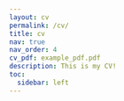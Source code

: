 ```yaml
---
layout: cv
permalink: /cv/
title: cv
nav: true
nav_order: 4
cv_pdf: example_pdf.pdf
description: This is my CV!
toc:
  sidebar: left
---
```

